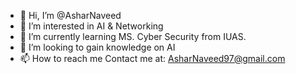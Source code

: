 - 👋 Hi, I’m @AsharNaveed
- 👀 I’m interested in AI & Networking
- 🌱 I’m currently learning MS. Cyber Security from IUAS.
- 💞️ I’m looking to gain knowledge on AI
- 📫 How to reach me Contact me at: AsharNaveed97@gmail.com

<!---
AsharNaveed/AsharNaveed is a ✨ special ✨ repository because its `README.md` (this file) appears on your GitHub profile.
You can click the Preview link to take a look at your changes.
--->
